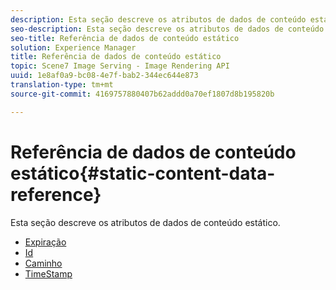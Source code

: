 ```yaml
---
description: Esta seção descreve os atributos de dados de conteúdo estático.
seo-description: Esta seção descreve os atributos de dados de conteúdo estático.
seo-title: Referência de dados de conteúdo estático
solution: Experience Manager
title: Referência de dados de conteúdo estático
topic: Scene7 Image Serving - Image Rendering API
uuid: 1e8af0a9-bc08-4e7f-bab2-344ec644e873
translation-type: tm+mt
source-git-commit: 4169757880407b62addd0a70ef1807d8b195820b

---
```



# Referência de dados de conteúdo estático{#static-content-data-reference}

Esta seção descreve os atributos de dados de conteúdo estático.

* [Expiração](r-expiration-static.md)
* [Id](r-id-static.md)
* [Caminho](r-path-static.md)
* [TimeStamp](r-timestamp-static.md)
